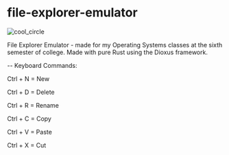 # file-explorer-emulator

![cool_circle](https://github.com/zenialexandre/file-explorer-emulator/assets/84157233/4aea6276-9e97-445d-9c5c-8476d280e143)

File Explorer Emulator - made for my Operating Systems classes at the sixth semester of college.
Made with pure Rust using the Dioxus framework.

-- Keyboard Commands:

Ctrl + N = New

Ctrl + D = Delete

Ctrl + R = Rename

Ctrl + C = Copy

Ctrl + V = Paste

Ctrl + X = Cut
